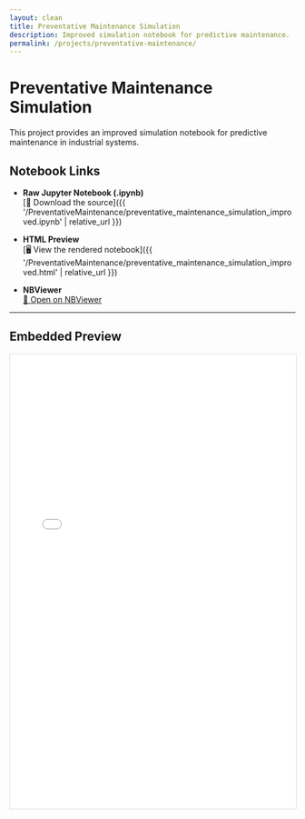```yaml
---
layout: clean
title: Preventative Maintenance Simulation
description: Improved simulation notebook for predictive maintenance.
permalink: /projects/preventative-maintenance/
---
```


# Preventative Maintenance Simulation

This project provides an improved simulation notebook for predictive maintenance in industrial systems.

## Notebook Links

- **Raw Jupyter Notebook (.ipynb)**  
  [📓 Download the source]({{ '/PreventativeMaintenance/preventative_maintenance_simulation_improved.ipynb' | relative_url }})

- **HTML Preview**  
  [🖥️ View the rendered notebook]({{ '/PreventativeMaintenance/preventative_maintenance_simulation_improved.html' | relative_url }})

- **NBViewer**  
  [🔗 Open on NBViewer](https://nbviewer.jupyter.org/github/realjariolehtonen/realjariolehtonen.github.io/blob/main/PreventativeMaintenance/preventative_maintenance_simulation_improved.ipynb)

---

## Embedded Preview

<iframe
  src="{{ '/PreventativeMaintenance/preventative_maintenance_simulation_improved.html' | relative_url }}"
  width="100%"
  height="800"
  style="border:1px solid #ddd;"
>
  Your browser does not support iframes. You can view the notebook via the links above.
</iframe>
